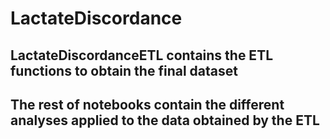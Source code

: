 # LactateDiscordance

## LactateDiscordanceETL contains the ETL functions to obtain the final dataset
## The rest of notebooks contain the different analyses applied to the data obtained by the ETL
